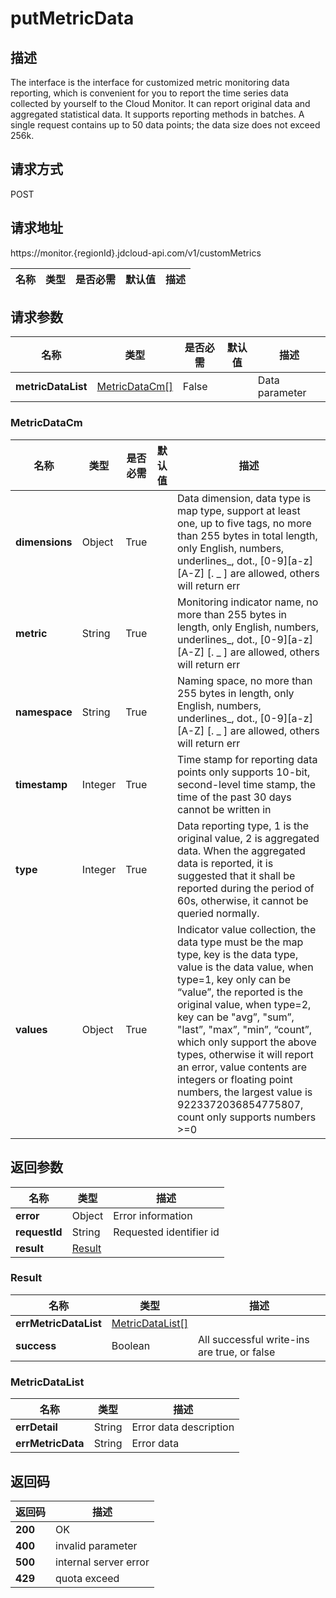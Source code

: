# putMetricData


## 描述
The interface is the interface for customized metric monitoring data reporting, which is convenient for you to report the time series data collected by yourself to the Cloud Monitor. It can report original data and aggregated statistical data. It supports reporting methods in batches. A single request contains up to 50 data points; the data size does not exceed 256k.

## 请求方式
POST

## 请求地址
https://monitor.{regionId}.jdcloud-api.com/v1/customMetrics

|名称|类型|是否必需|默认值|描述|
|---|---|---|---|---|

## 请求参数
|名称|类型|是否必需|默认值|描述|
|---|---|---|---|---|
|**metricDataList**|[MetricDataCm[]](##MetricDataCm)|False||Data parameter|

### <a name="MetricDataCm">MetricDataCm</a>
|名称|类型|是否必需|默认值|描述|
|---|---|---|---|---|
|**dimensions**|Object|True||Data dimension, data type is map type, support at least one, up to five tags, no more than 255 bytes in total length, only English, numbers, underlines_, dot., [0-9][a-z] [A-Z] [. _ ] are allowed, others will return err|
|**metric**|String|True||Monitoring indicator name, no more than 255 bytes in length, only English, numbers, underlines_, dot., [0-9][a-z] [A-Z] [. _ ] are allowed, others will return err|
|**namespace**|String|True||Naming space, no more than 255 bytes in length, only English, numbers, underlines_, dot., [0-9][a-z] [A-Z] [. _ ] are allowed, others will return err|
|**timestamp**|Integer|True||Time stamp for reporting data points only supports 10-bit, second-level time stamp, the time of the past 30 days cannot be written in|
|**type**|Integer|True||Data reporting type, 1 is the original value, 2 is aggregated data. When the aggregated data is reported, it is suggested that it shall be reported during the period of 60s, otherwise, it cannot be queried normally.|
|**values**|Object|True||Indicator value collection, the data type must be the map type, key is the data type, value is the data value, when type=1, key only can be “value”, the reported is the original value, when type=2, key can be "avg”, "sum”, "last”, "max”, "min”, “count”, which only support the above types, otherwise it will report an error, value contents are integers or floating point numbers, the largest value is 9223372036854775807, count only supports numbers >=0|

## 返回参数
|名称|类型|描述|
|---|---|---|
|**error**|Object|Error information|
|**requestId**|String|Requested identifier id|
|**result**|[Result](##Result)||


### <a name="Result">Result</a>
|名称|类型|描述|
|---|---|---|
|**errMetricDataList**|[MetricDataList[]](##MetricDataList)||
|**success**|Boolean|All successful write-ins are true, or false|
### <a name="MetricDataList">MetricDataList</a>
|名称|类型|描述|
|---|---|---|
|**errDetail**|String|Error data description|
|**errMetricData**|String|Error data|

## 返回码
|返回码|描述|
|---|---|
|**200**|OK|
|**400**|invalid parameter|
|**500**|internal server error|
|**429**|quota exceed|
